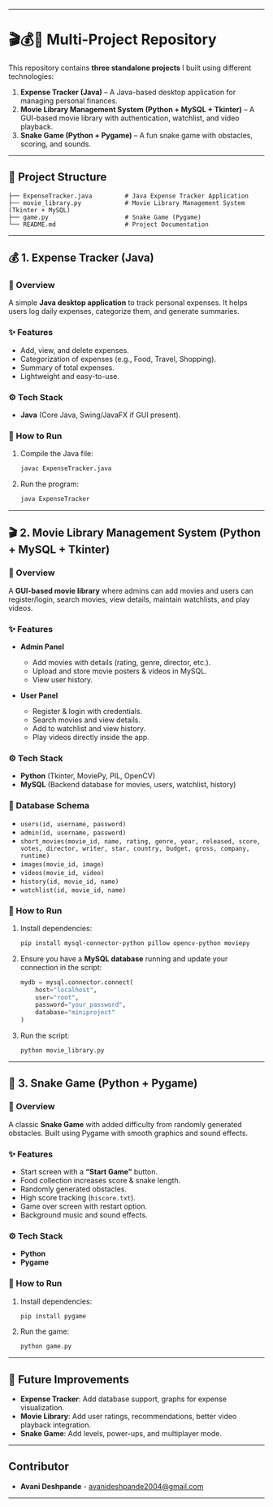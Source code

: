 

---

# 🎬💰🐍 Multi-Project Repository

This repository contains **three standalone projects** I built using different technologies:

1. **Expense Tracker (Java)** – A Java-based desktop application for managing personal finances.
2. **Movie Library Management System (Python + MySQL + Tkinter)** – A GUI-based movie library with authentication, watchlist, and video playback.
3. **Snake Game (Python + Pygame)** – A fun snake game with obstacles, scoring, and sounds.

---

## 📂 Project Structure

```
├── ExpenseTracker.java         # Java Expense Tracker Application
├── movie_library.py            # Movie Library Management System (Tkinter + MySQL)
├── game.py                     # Snake Game (Pygame)
└── README.md                   # Project Documentation
```

---

## 💰 1. Expense Tracker (Java)

### 📌 Overview

A simple **Java desktop application** to track personal expenses. It helps users log daily expenses, categorize them, and generate summaries.

### ✨ Features

* Add, view, and delete expenses.
* Categorization of expenses (e.g., Food, Travel, Shopping).
* Summary of total expenses.
* Lightweight and easy-to-use.

### ⚙️ Tech Stack

* **Java** (Core Java, Swing/JavaFX if GUI present).

### 🚀 How to Run

1. Compile the Java file:

   ```bash
   javac ExpenseTracker.java
   ```
2. Run the program:

   ```bash
   java ExpenseTracker
   ```

---

## 🎬 2. Movie Library Management System (Python + MySQL + Tkinter)

### 📌 Overview

A **GUI-based movie library** where admins can add movies and users can register/login, search movies, view details, maintain watchlists, and play videos.

### ✨ Features

* **Admin Panel**

  * Add movies with details (rating, genre, director, etc.).
  * Upload and store movie posters & videos in MySQL.
  * View user history.

* **User Panel**

  * Register & login with credentials.
  * Search movies and view details.
  * Add to watchlist and view history.
  * Play videos directly inside the app.

### ⚙️ Tech Stack

* **Python** (Tkinter, MoviePy, PIL, OpenCV)
* **MySQL** (Backend database for movies, users, watchlist, history)

### 📂 Database Schema

* `users(id, username, password)`
* `admin(id, username, password)`
* `short_movies(movie_id, name, rating, genre, year, released, score, votes, director, writer, star, country, budget, gross, company, runtime)`
* `images(movie_id, image)`
* `videos(movie_id, video)`
* `history(id, movie_id, name)`
* `watchlist(id, movie_id, name)`

### 🚀 How to Run

1. Install dependencies:

   ```bash
   pip install mysql-connector-python pillow opencv-python moviepy
   ```
2. Ensure you have a **MySQL database** running and update your connection in the script:

   ```python
   mydb = mysql.connector.connect(
       host="localhost",
       user="root",
       password="your_password",
       database="miniproject"
   )
   ```
3. Run the script:

   ```bash
   python movie_library.py
   ```

---

## 🐍 3. Snake Game (Python + Pygame)

### 📌 Overview

A classic **Snake Game** with added difficulty from randomly generated obstacles. Built using Pygame with smooth graphics and sound effects.

### ✨ Features

* Start screen with a **“Start Game”** button.
* Food collection increases score & snake length.
* Randomly generated obstacles.
* High score tracking (`hiscore.txt`).
* Game over screen with restart option.
* Background music and sound effects.

### ⚙️ Tech Stack

* **Python**
* **Pygame**

### 🚀 How to Run

1. Install dependencies:

   ```bash
   pip install pygame
   ```
2. Run the game:

   ```bash
   python game.py
   ```

---

## 🔮 Future Improvements

* **Expense Tracker**: Add database support, graphs for expense visualization.
* **Movie Library**: Add user ratings, recommendations, better video playback integration.
* **Snake Game**: Add levels, power-ups, and multiplayer mode.

---

## Contributor

* **Avani Deshpande** - avanideshpande2004@gmail.com

---

